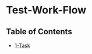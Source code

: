 # Test-Work-Flow

## Table of Contents

- [1-Task](https://github.com/muhammad-nabih/Test-Work-Flow/tree/2-task/1-Task)
